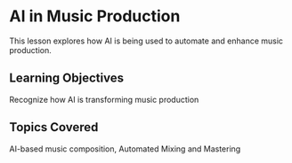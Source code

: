 # AI in Music Production

This lesson explores how AI is being used to automate and enhance music production.

## Learning Objectives
Recognize how AI is transforming music production

## Topics Covered
AI-based music composition, Automated Mixing and Mastering
